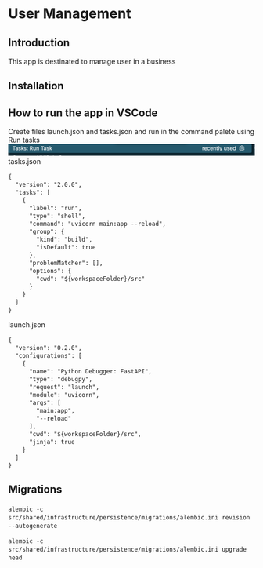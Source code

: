 # User Management

## Introduction

This app is destinated to manage user in a business

## Installation

## How to run the app in VSCode

Create files launch.json and tasks.json
and run in the command palete using Run tasks
![alt text](image.png)
tasks.json

```
{
  "version": "2.0.0",
  "tasks": [
    {
      "label": "run",
      "type": "shell",
      "command": "uvicorn main:app --reload",
      "group": {
        "kind": "build",
        "isDefault": true
      },
      "problemMatcher": [],
      "options": {
        "cwd": "${workspaceFolder}/src"
      }
    }
  ]
}
```

launch.json

```
{
  "version": "0.2.0",
  "configurations": [
    {
      "name": "Python Debugger: FastAPI",
      "type": "debugpy",
      "request": "launch",
      "module": "uvicorn",
      "args": [
        "main:app",
        "--reload"
      ],
      "cwd": "${workspaceFolder}/src",
      "jinja": true
    }
  ]
}
```

## Migrations

`alembic -c src/shared/infrastructure/persistence/migrations/alembic.ini revision --autogenerate`

`alembic -c src/shared/infrastructure/persistence/migrations/alembic.ini upgrade head`

